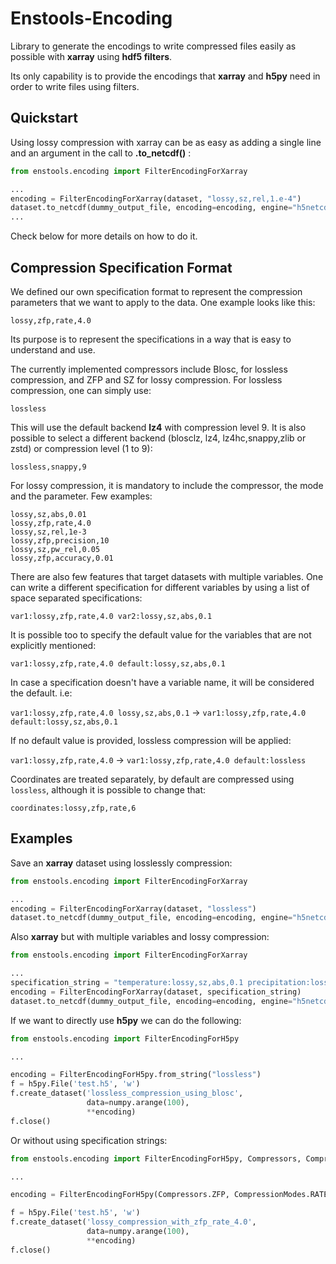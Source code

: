 # Enstools-Encoding

Library to generate the encodings to write compressed files easily as possible with **xarray** using **hdf5 filters**.

Its only capability is to provide the encodings that **xarray** and **h5py** need in order to write files using filters.

## Quickstart
Using lossy compression with xarray can be as easy as adding a single line and an argument in the call to **.to_netcdf()** :

```python
from enstools.encoding import FilterEncodingForXarray

...
encoding = FilterEncodingForXarray(dataset, "lossy,sz,rel,1.e-4")
dataset.to_netcdf(dummy_output_file, encoding=encoding, engine="h5netcdf")
...
```

Check below for more details on how to do it.

## Compression Specification Format

We defined our own specification format to represent the compression parameters that we want to apply to the data.
One example looks like this:

```
lossy,zfp,rate,4.0
```

Its purpose is to represent the specifications in a way that is easy to understand and use.

The currently implemented compressors include Blosc, for lossless compression, and ZFP and SZ for lossy compression.
For lossless compression, one can simply use:

```
lossless
```

This will use the default backend **lz4** with compression level 9.
It is also possible to select a different backend (blosclz, lz4, lz4hc,snappy,zlib or zstd) or compression level (1 to
9):

```
lossless,snappy,9
```

For lossy compression, it is mandatory to include the compressor, the mode and the parameter. Few examples:

```
lossy,sz,abs,0.01
lossy,zfp,rate,4.0
lossy,sz,rel,1e-3
lossy,zfp,precision,10
lossy,sz,pw_rel,0.05
lossy,zfp,accuracy,0.01
```

There are also few features that target datasets with multiple variables.
One can write a different specification for different variables by using a list of space separated specifications:

```
var1:lossy,zfp,rate,4.0 var2:lossy,sz,abs,0.1
```

It is possible too to specify the default value for the variables that are not explicitly mentioned:

```
var1:lossy,zfp,rate,4.0 default:lossy,sz,abs,0.1
```

In case a specification doesn't have a variable name, it will be considered the default. i.e:

`var1:lossy,zfp,rate,4.0 lossy,sz,abs,0.1` -> `var1:lossy,zfp,rate,4.0 default:lossy,sz,abs,0.1`

If no default value is provided, lossless compression will be applied:

`var1:lossy,zfp,rate,4.0` ->  `var1:lossy,zfp,rate,4.0 default:lossless`

Coordinates are treated separately, by default are compressed using `lossless`, although it is possible to change that:

`coordinates:lossy,zfp,rate,6`

## Examples

Save an **xarray** dataset using losslessly compression:

```python
from enstools.encoding import FilterEncodingForXarray

...
encoding = FilterEncodingForXarray(dataset, "lossless")
dataset.to_netcdf(dummy_output_file, encoding=encoding, engine="h5netcdf")
```

Also **xarray** but with multiple variables and lossy compression:

```python
from enstools.encoding import FilterEncodingForXarray

...
specification_string = "temperature:lossy,sz,abs,0.1 precipitation:lossy,sz,pw_rel,0.001 default:lossless"
encoding = FilterEncodingForXarray(dataset, specification_string)
dataset.to_netcdf(dummy_output_file, encoding=encoding, engine="h5netcdf")
```

If we want to directly use **h5py** we can do the following:

```python
from enstools.encoding import FilterEncodingForH5py

...

encoding = FilterEncodingForH5py.from_string("lossless")
f = h5py.File('test.h5', 'w')
f.create_dataset('lossless_compression_using_blosc',
                 data=numpy.arange(100),
                 **encoding)
f.close()

```

Or without using specification strings:

```python
from enstools.encoding import FilterEncodingForH5py, Compressors, CompressionModes

...

encoding = FilterEncodingForH5py(Compressors.ZFP, CompressionModes.RATE, 4.0)

f = h5py.File('test.h5', 'w')
f.create_dataset('lossy_compression_with_zfp_rate_4.0',
                 data=numpy.arange(100),
                 **encoding)
f.close()

```

